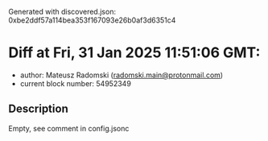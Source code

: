 Generated with discovered.json: 0xbe2ddf57a114bea353f167093e26b0af3d6351c4

# Diff at Fri, 31 Jan 2025 11:51:06 GMT:

- author: Mateusz Radomski (<radomski.main@protonmail.com>)
- current block number: 54952349

## Description

Empty, see comment in config.jsonc
